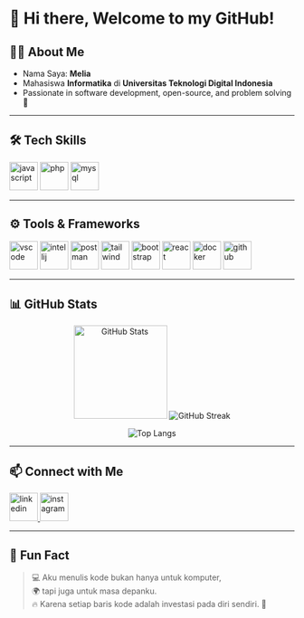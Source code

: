# 👋 Hi there, Welcome to my GitHub!

## 🙋‍♀️ About Me
- Nama Saya: **Melia**  
- Mahasiswa **Informatika** di **Universitas Teknologi Digital Indonesia**  
- Passionate in software development, open-source, and problem solving 🚀  

---

## 🛠️ Tech Skills
<p align="left">
  <img src="https://cdn.jsdelivr.net/gh/devicons/devicon/icons/javascript/javascript-original.svg" alt="javascript" width="50" height="50"/>
  <img src="https://cdn.jsdelivr.net/gh/devicons/devicon/icons/php/php-original.svg" alt="php" width="50" height="50"/>
  <img src="https://cdn.jsdelivr.net/gh/devicons/devicon/icons/mysql/mysql-original.svg" alt="mysql" width="50" height="50"/>
</p>

---

## ⚙️ Tools & Frameworks
<p align="left">
  <img src="https://cdn.jsdelivr.net/gh/devicons/devicon/icons/vscode/vscode-original.svg" alt="vscode" width="50" height="50"/>
  <img src="https://cdn.jsdelivr.net/gh/devicons/devicon/icons/intellij/intellij-original.svg" alt="intellij" width="50" height="50"/>
  <img src="https://cdn.jsdelivr.net/gh/devicons/devicon/icons/postman/postman-original.svg" alt="postman" width="50" height="50"/>
  <img src="https://cdn.jsdelivr.net/gh/devicons/devicon@latest/icons/tailwindcss/tailwindcss-original.svg" alt="tailwind" width="50" height="50"/>
  <img src="https://cdn.jsdelivr.net/gh/devicons/devicon/icons/bootstrap/bootstrap-original.svg" alt="bootstrap" width="50" height="50"/>
  <img src="https://cdn.jsdelivr.net/gh/devicons/devicon/icons/react/react-original.svg" alt="react" width="50" height="50"/>
  <img src="https://cdn.jsdelivr.net/gh/devicons/devicon/icons/docker/docker-original.svg" alt="docker" width="50" height="50"/>
  <img src="https://cdn.jsdelivr.net/gh/devicons/devicon/icons/github/github-original.svg" alt="github" width="50" height="50"/>
</p>

---

## 📊 GitHub Stats
<p align="center">
  <img src="https://github-readme-stats.vercel.app/api?username=MeliaFransiskaSung&show_icons=true&theme=tokyonight" alt="GitHub Stats" height="165"/>
  <img src="https://nirzak-streak-stats.vercel.app/?user=MeliaFransiskaSung&theme=radical&hide_border=true" alt="GitHub Streak" />
</p>

<p align="center">
  <img src="https://github-readme-stats.vercel.app/api/top-langs/?username=MeliaFransiskaSung&layout=compact&theme=tokyonight" alt="Top Langs"/>
</p>

---

## 📫 Connect with Me
<p align="left">
  <a href="https://www.linkedin.com/in/melia-fransiska-687739337/" target="_blank">
    <img src="https://cdn.jsdelivr.net/gh/devicons/devicon/icons/linkedin/linkedin-original.svg" alt="linkedin" width="50" height="50"/>
  </a>
  <a href="https://www.instagram.com/mellya_fs/" target="_blank"><img src="https://cdn.jsdelivr.net/gh/devicons/devicon@latest/icons/instagram/instagram-original.svg" alt="instagram" width="50" height="50"/></a>
  </a>
</p>

---

## 🌟 Fun Fact
> 💻 Aku menulis kode bukan hanya untuk komputer,  
> 🌍 tapi juga untuk masa depanku.  
> 🔥 Karena setiap baris kode adalah investasi pada diri sendiri. 🚀

